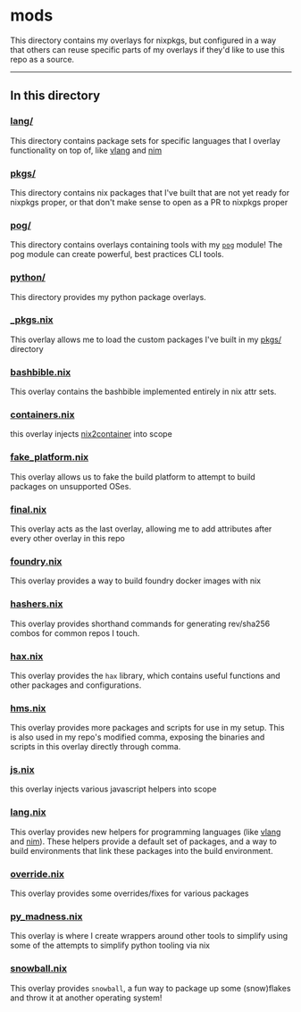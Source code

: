 # mods

This directory contains my overlays for nixpkgs, but configured in a way that others can reuse specific parts of my overlays if they'd like to use this repo as a source.

---

## In this directory

### [lang/](./lang/)

This directory contains package sets for specific languages that I overlay functionality on top of, like [vlang](https://vlang.io/) and [nim](https://nim-lang.org)

### [pkgs/](./pkgs/)

This directory contains nix packages that I've built that are not yet ready for nixpkgs proper, or that don't make sense to open as a PR to nixpkgs proper

### [pog/](./pog/)

This directory contains overlays containing tools with my [`pog`](./pog.nix) module! The pog module can create powerful, best practices CLI tools.

### [python/](./python/)

This directory provides my python package overlays.

### [\_pkgs.nix](./_pkgs.nix)

This overlay allows me to load the custom packages I've built in my [pkgs/](../pkgs/) directory

### [bashbible.nix](./bashbible.nix)

This overlay contains the bashbible implemented entirely in nix attr sets.

### [containers.nix](./containers.nix)

this overlay injects [nix2container](https://github.com/nlewo/nix2container) into scope

### [fake_platform.nix](./fake_platform.nix)

This overlay allows us to fake the build platform to attempt to build packages on unsupported OSes.

### [final.nix](./final.nix)

This overlay acts as the last overlay, allowing me to add attributes after every other overlay in this repo

### [foundry.nix](./foundry.nix)

This overlay provides a way to build foundry docker images with nix

### [hashers.nix](./hashers.nix)

This overlay provides shorthand commands for generating rev/sha256 combos for common repos I touch.

### [hax.nix](./hax.nix)

This overlay provides the `hax` library, which contains useful functions and other packages and configurations.

### [hms.nix](./hms.nix)

This overlay provides more packages and scripts for use in my setup. This is also used in my repo's modified comma, exposing the binaries and scripts in this overlay directly through comma.

### [js.nix](./js.nix)

this overlay injects various javascript helpers into scope

### [lang.nix](./lang.nix)

This overlay provides new helpers for programming languages (like [vlang](https://vlang.io/) and [nim](https://nim-lang.org)). These helpers provide a default set of packages, and a way to build environments that link these packages into the build environment.

### [override.nix](./override.nix)

This overlay provides some overrides/fixes for various packages

### [py_madness.nix](./py_madness.nix)

This overlay is where I create wrappers around other tools to simplify using some of the attempts to simplify python tooling via nix

### [snowball.nix](./snowball.nix)

This overlay provides `snowball`, a fun way to package up some (snow)flakes and throw it at another operating system!
